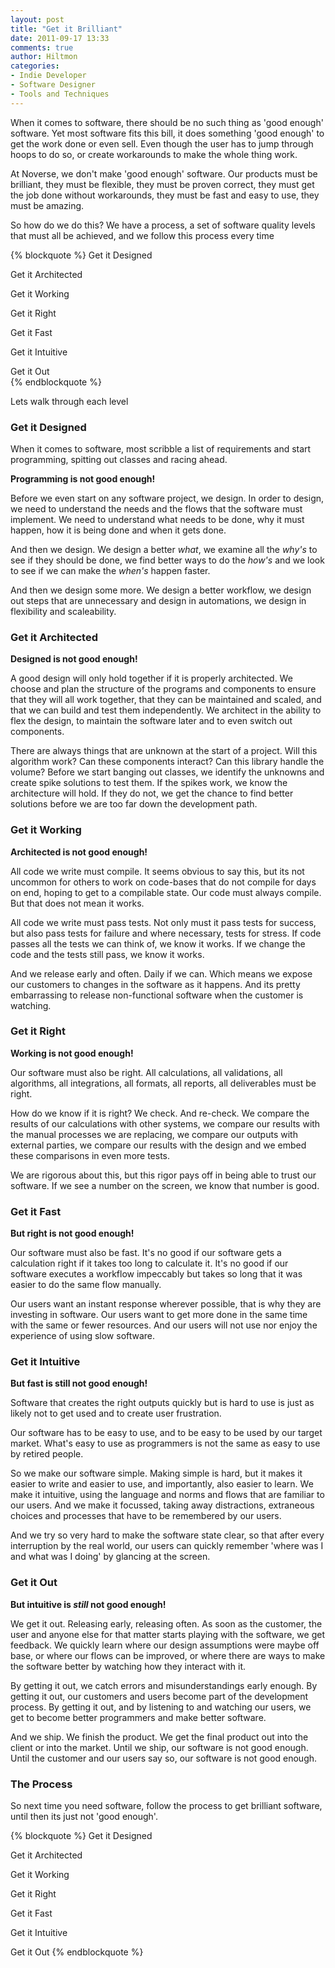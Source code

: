 ```yaml
---
layout: post
title: "Get it Brilliant"
date: 2011-09-17 13:33
comments: true
author: Hiltmon
categories:
- Indie Developer
- Software Designer
- Tools and Techniques
---
```


When it comes to software, there should be no such thing as 'good enough' software.  Yet most software fits this bill, it does something 'good enough' to get the work done or even sell.  Even though the user has to jump through hoops to do so, or create workarounds to make the whole thing work.

At Noverse, we don't make 'good enough' software.  Our products must be brilliant, they must be flexible, they must be proven correct, they must get the job done without workarounds, they must be fast and easy to use, they must be amazing.

So how do we do this?  We have a process, a set of software quality levels that must all be achieved, and we follow this process every time

{% blockquote %}
Get it Designed   

Get it Architected   

Get it Working   

Get it Right   

Get it Fast   

Get it Intuitive   

Get it Out  
{% endblockquote %}

Lets walk through each level

### Get it Designed

When it comes to software, most scribble a list of requirements and start programming, spitting out classes and racing ahead.

**Programming is not good enough!**

Before we even start on any software project, we design.  In order to design, we need to understand the needs and the flows that the software must implement.  We need to understand what needs to be done, why it must happen, how it is being done and when it gets done.

And then we design.  We design a better _what_, we examine all the _why's_ to see if they should be done, we find better ways to do the _how's_ and we look to see if we can make the _when's_ happen faster.

And then we design some more.  We design a better workflow, we design out steps that are unnecessary and design in automations, we design in flexibility and scaleability.

### Get it Architected

**Designed is not good enough!**

A good design will only hold together if it is properly architected.  We choose and plan the structure of the programs and components to ensure that they will all work together, that they can be maintained and scaled, and that we can build and test them independently.  We architect in the ability to flex the design, to maintain the software later and to even switch out components.

There are always things that are unknown at the start of a project.  Will this algorithm work? Can these components interact? Can this library handle the volume?  Before we start banging out classes, we identify the unknowns and create spike solutions to test them.  If the spikes work, we know the architecture will hold.  If they do not, we get the chance to find better solutions before we are too far down the development path.

### Get it Working

**Architected is not good enough!**

All code we write must compile.  It seems obvious to say this, but its not uncommon for others to work on code-bases that do not compile for days on end, hoping to get to a compilable state.  Our code must always compile.  But that does not mean it works.

All code we write must pass tests.  Not only must it pass tests for success, but also pass tests for failure and where necessary, tests for stress.  If code passes all the tests we can think of, we know it works.  If we change the code and the tests still pass, we know it works.

And we release early and often.  Daily if we can.  Which means we expose our customers to changes in the software as it happens.  And its pretty embarrassing to release non-functional software when the customer is watching.

### Get it Right

**Working is not good enough!**

Our software must also be right.  All calculations, all validations, all algorithms, all integrations, all formats, all reports, all deliverables must be right.

How do we know if it is right?  We check. And re-check.  We compare the results of our calculations with other systems, we compare our results with the manual processes we are replacing, we compare our outputs with external parties, we compare our results with the design and we embed these comparisons in even more tests.

We are rigorous about this, but this rigor pays off in being able to trust our software.  If we see a number on the screen, we know that number is good.

### Get it Fast

**But right is not good enough!**

Our software must also be fast.  It's no good if our software gets a calculation right if it takes too long to calculate it.  It's no good if our software executes a workflow impeccably but takes so long that it was easier to do the same flow manually.

Our users want an instant response wherever possible, that is why they are investing in software.  Our users want to get more done in the same time with the same or fewer resources.  And our users will not use nor enjoy the experience of using slow software.

### Get it Intuitive

**But fast is still not good enough!**

Software that creates the right outputs quickly but is hard to use is just as likely not to get used and to create user frustration.

Our software has to be easy to use, and to be easy to be used by our target market.  What's easy to use as programmers is not the same as easy to use by retired people.

So we make our software simple.  Making simple is hard, but it makes it easier to write and easier to use, and importantly, also easier to learn.  We make it intuitive, using the language and norms and flows that are familiar to our users. And we make it focussed, taking away distractions, extraneous choices and processes that have to be remembered by our users.

And we try so very hard to make the software state clear, so that after every interruption by the real world, our users can quickly remember 'where was I and what was I doing' by glancing at the screen.

### Get it Out

**But intuitive is _still_ not good enough!**

We get it out.  Releasing early, releasing often.  As soon as the customer, the user and anyone else for that matter starts playing with the software, we get feedback.  We quickly learn where our design assumptions were maybe off base, or where our flows can be improved, or where there are ways to make the software better by watching how they interact with it.

By getting it out, we catch errors and misunderstandings early enough.  By getting it out, our customers and users become part of the development process.  By getting it out, and by listening to and watching our users, we get to become better programmers and make better software.

And we ship.  We finish the product.  We get the final product out into the client or into the market.  Until we ship, our software is not good enough.  Until the customer and our users say so, our software is not good enough.

### The Process

So next time you need software, follow the process to get brilliant software, until then its just not 'good enough'.

{% blockquote %}
Get it Designed   

Get it Architected   

Get it Working   

Get it Right   

Get it Fast   

Get it Intuitive   

Get it Out 
{% endblockquote %} 
